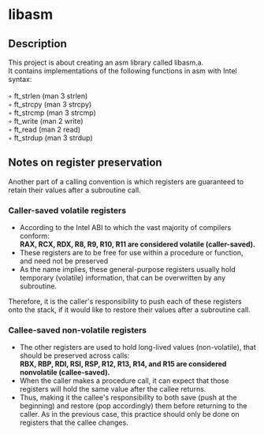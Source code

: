 # libasm

## Description

This project is about creating an asm library called libasm.a.<br />
It contains implementations of the following functions in asm with Intel syntax:
<br /><br />
◦ ft_strlen (man 3 strlen)<br />
◦ ft_strcpy (man 3 strcpy)<br />
◦ ft_strcmp (man 3 strcmp)<br />
◦ ft_write (man 2 write)<br />
◦ ft_read (man 2 read)<br />
◦ ft_strdup (man 3 strdup)

## Notes on register preservation
Another part of a calling convention is which registers are guaranteed to retain their values after a subroutine call. 

### Caller-saved volatile registers
* According to the Intel ABI to which the vast majority of compilers conform:<br >
<b>RAX, RCX, RDX, R8, R9, R10, R11 are considered volatile (caller-saved).</b>
* These registers are to be free for use within a procedure or function, and need not be preserved
* As the name implies, these general-purpose registers usually hold temporary (volatile) information, that can be overwritten by any subroutine.

Therefore, it is the caller's responsibility to push each of these registers onto the stack, if it would like to restore their values after a subroutine call.

### Callee-saved non-volatile registers
* The other registers are used to hold long-lived values (non-volatile), that should be preserved across calls:<br />
<b>RBX, RBP, RDI, RSI, RSP, R12, R13, R14, and R15 are considered nonvolatile (callee-saved).</b>
* When the caller makes a procedure call, it can expect that those registers will hold the same value after the callee returns.
* Thus, making it the callee's responsibility to both save (push at the beginning) and restore (pop accordingly) them before returning to the caller. As in the previous case, this practice should only be done on registers that the callee changes. 